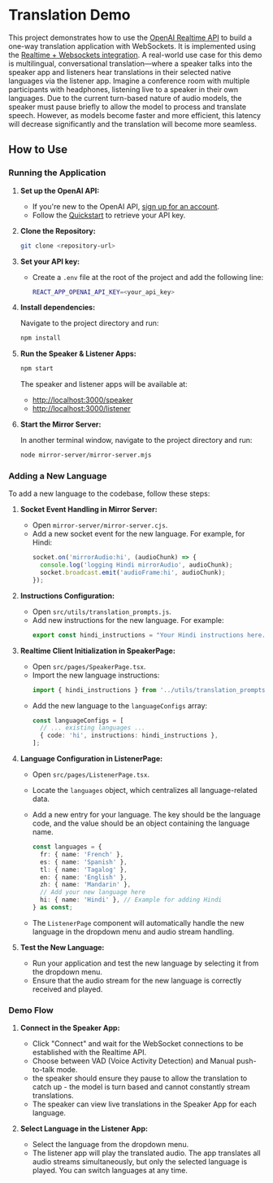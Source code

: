 # Translation Demo

This project demonstrates how to use the [OpenAI Realtime API](https://platform.openai.com/docs/guides/realtime) to build a one-way translation application with WebSockets. It is implemented using the [Realtime + Websockets integration](https://platform.openai.com/docs/guides/realtime-websocket). A real-world use case for this demo is multilingual, conversational translation—where a speaker talks into the speaker app and listeners hear translations in their selected native languages via the listener app. Imagine a conference room with multiple participants with headphones, listening live to a speaker in their own languages. Due to the current turn-based nature of audio models, the speaker must pause briefly to allow the model to process and translate speech. However, as models become faster and more efficient, this latency will decrease significantly and the translation will become more seamless.

## How to Use

### Running the Application

1. **Set up the OpenAI API:**

   - If you're new to the OpenAI API, [sign up for an account](https://platform.openai.com/signup).
   - Follow the [Quickstart](https://platform.openai.com/docs/quickstart) to retrieve your API key.

2. **Clone the Repository:**

   ```bash
   git clone <repository-url>
   ```

3. **Set your API key:**

   - Create a `.env` file at the root of the project and add the following line:
     ```bash
     REACT_APP_OPENAI_API_KEY=<your_api_key>
     ```

4. **Install dependencies:**

   Navigate to the project directory and run:

   ```bash
   npm install
   ```

5. **Run the Speaker & Listener Apps:**

   ```bash
   npm start
   ```

   The speaker and listener apps will be available at:
   - [http://localhost:3000/speaker](http://localhost:3000/speaker)
   - [http://localhost:3000/listener](http://localhost:3000/listener)

6. **Start the Mirror Server:**

   In another terminal window, navigate to the project directory and run:

   ```bash
   node mirror-server/mirror-server.mjs
   ```

### Adding a New Language

To add a new language to the codebase, follow these steps:

1. **Socket Event Handling in Mirror Server:**

   - Open `mirror-server/mirror-server.cjs`.
   - Add a new socket event for the new language. For example, for Hindi:
     ```javascript
     socket.on('mirrorAudio:hi', (audioChunk) => {
       console.log('logging Hindi mirrorAudio', audioChunk);
       socket.broadcast.emit('audioFrame:hi', audioChunk);
     });
     ```

2. **Instructions Configuration:**

   - Open `src/utils/translation_prompts.js`.
   - Add new instructions for the new language. For example:
     ```javascript
     export const hindi_instructions = "Your Hindi instructions here...";
     ```

3. **Realtime Client Initialization in SpeakerPage:**

   - Open `src/pages/SpeakerPage.tsx`.
   - Import the new language instructions:
     ```typescript
     import { hindi_instructions } from '../utils/translation_prompts.js';
     ```
   - Add the new language to the `languageConfigs` array:
     ```typescript
     const languageConfigs = [
       // ... existing languages ...
       { code: 'hi', instructions: hindi_instructions },
     ];
     ```

4. **Language Configuration in ListenerPage:**

   - Open `src/pages/ListenerPage.tsx`.
   - Locate the `languages` object, which centralizes all language-related data.
   - Add a new entry for your language. The key should be the language code, and the value should be an object containing the language name.

     ```typescript
     const languages = {
       fr: { name: 'French' },
       es: { name: 'Spanish' },
       tl: { name: 'Tagalog' },
       en: { name: 'English' },
       zh: { name: 'Mandarin' },
       // Add your new language here
       hi: { name: 'Hindi' }, // Example for adding Hindi
     } as const;
     ```

   - The `ListenerPage` component will automatically handle the new language in the dropdown menu and audio stream handling.

5. **Test the New Language:**

   - Run your application and test the new language by selecting it from the dropdown menu.
   - Ensure that the audio stream for the new language is correctly received and played.

### Demo Flow

1. **Connect in the Speaker App:**

   - Click "Connect" and wait for the WebSocket connections to be established with the Realtime API.
   - Choose between VAD (Voice Activity Detection) and Manual push-to-talk mode.
   - the speaker should ensure they pause to allow the translation to catch up - the model is turn based and cannot constantly stream translations. 
   - The speaker can view live translations in the Speaker App for each language. 

2. **Select Language in the Listener App:**

   - Select the language from the dropdown menu.
   - The listener app will play the translated audio. The app translates all audio streams simultaneously, but only the selected language is played. You can switch languages at any time. 